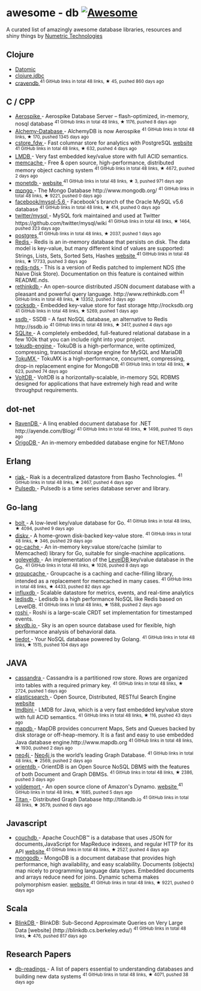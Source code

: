 <h1>
 ﻿awesome - db
 <a href="https://github.com/sindresorhus/awesome">
  <img alt="Awesome" src="https://cdn.rawgit.com/sindresorhus/awesome/d7305f38d29fed78fa85652e3a63e154dd8e8829/media/badge.svg"/>
 </a>
</h1>
<p>
 A curated list of amazingly awesome database libraries, resources and shiny things by
 <a href="https://www.numetriclabz.com/">
  Numetric Technologies
 </a>
</p>
<h2>
 Clojure
</h2>
<ul>
 <li>
  <a href="http://www.datomic.com/">
   Datomic
  </a>
 </li>
 <li>
  <a href="https://github.com/niwibe/clojure.jdbc">
   clojure.jdbc
  </a>
 </li>
 <li>
  <a href="https://github.com/robashton/cravendb">
   cravendb
  </a>
  <sup>
   41 GitHub links in total 48 links, &#9733 45, pushed 860 days ago
  </sup>
 </li>
</ul>
<h2>
 C / CPP
</h2>
<ul>
 <li>
  <a href="https://github.com/aerospike/aerospike-server">
   Aerospike
  </a>
  - Aerospike Database Server – flash-optimized, in-memory, nosql database
  <sup>
   41 GitHub links in total 48 links, &#9733 1176, pushed 8 days ago
  </sup>
 </li>
 <li>
  <a href="https://github.com/JakSprats/Alchemy-Database">
   Alchemy-Database
  </a>
  - AlchemyDB is now Aerospike
  <sup>
   41 GitHub links in total 48 links, &#9733 170, pushed 1345 days ago
  </sup>
 </li>
 <li>
  <a href="https://github.com/citusdata/cstore_fdw">
   cstore_fdw
  </a>
  - Fast columnar store for analytics with PostgreSQL
  <a href="http://citusdata.github.io/cstore_fdw/">
   website
  </a>
  <sup>
   41 GitHub links in total 48 links, &#9733 632, pushed 4 days ago
  </sup>
 </li>
 <li>
  <a href="http://symas.com/mdb/">
   LMDB
  </a>
  - Very fast embedded key/value store with full ACID semantics.
 </li>
 <li>
  <a href="https://github.com/memcached/memcached">
   memcache
  </a>
  - Free & open source, high-performance, distributed memory object caching system
  <sup>
   41 GitHub links in total 48 links, &#9733 4672, pushed 2 days ago
  </sup>
 </li>
 <li>
  <a href="https://github.com/snaga/monetdb">
   monetdb
  </a>
  -
  <a href="https://www.monetdb.org/">
   website
  </a>
  <sup>
   41 GitHub links in total 48 links, &#9733 3, pushed 971 days ago
  </sup>
 </li>
 <li>
  <a href="https://github.com/mongodb/mongo">
   mongo
  </a>
  - The Mongo Database http://www.mongodb.org/
  <sup>
   41 GitHub links in total 48 links, &#9733 9221, pushed 0 days ago
  </sup>
 </li>
 <li>
  <a href="https://github.com/facebook/mysql-5.6">
   facebook/mysql-5.6
  </a>
  - Facebook's branch of the Oracle MySQL v5.6 database
  <sup>
   41 GitHub links in total 48 links, &#9733 414, pushed 0 days ago
  </sup>
 </li>
 <li>
  <a href="https://github.com/twitter/mysql">
   twitter/mysql
  </a>
  - MySQL fork maintained and used at Twitter https://github.com/twitter/mysql/wiki
  <sup>
   41 GitHub links in total 48 links, &#9733 1464, pushed 323 days ago
  </sup>
 </li>
 <li>
  <a href="https://github.com/postgres/postgres">
   postgres
  </a>
  <sup>
   41 GitHub links in total 48 links, &#9733 2037, pushed 1 days ago
  </sup>
 </li>
 <li>
  <a href="https://github.com/antirez/redis">
   Redis
  </a>
  - Redis is an in-memory database that persists on disk. The data model is key-value, but many different kind of values are supported: Strings, Lists, Sets, Sorted Sets, Hashes
  <a href="http://redis.io">
   website
  </a>
  <sup>
   41 GitHub links in total 48 links, &#9733 17733, pushed 3 days ago
  </sup>
 </li>
 <li>
  <a href="https://github.com/mpalmer/redis/tree/nds-2.6">
   redis-nds
  </a>
  - This is a version of Redis patched to implement NDS (the Naive Disk Store). Documentation on this feature is contained within README.nds.
 </li>
 <li>
  <a href="https://github.com/rethinkdb/rethinkdb">
   rethinkdb
  </a>
  - An open-source distributed JSON document database with a pleasant and powerful query language. http://www.rethinkdb.com
  <sup>
   41 GitHub links in total 48 links, &#9733 13352, pushed 3 days ago
  </sup>
 </li>
 <li>
  <a href="https://github.com/facebook/rocksdb">
   rocksdb
  </a>
  - Embedded key-value store for fast storage http://rocksdb.org
  <sup>
   41 GitHub links in total 48 links, &#9733 5269, pushed 1 days ago
  </sup>
 </li>
 <li>
  <a href="https://github.com/ideawu/ssdb">
   ssdb
  </a>
  - SSDB - A fast NoSQL database, an alternative to Redis http://ssdb.io
  <sup>
   41 GitHub links in total 48 links, &#9733 3417, pushed 4 days ago
  </sup>
 </li>
 <li>
  <a href="http://www.sqlite.org/">
   SQLite
  </a>
  - A completely embedded, full-featured relational database in a few 100k that you can include right into your project.
 </li>
 <li>
  <a href="https://github.com/Tokutek/tokudb-engine">
   tokudb-engine
  </a>
  - TokuDB is a high-performance, write optimized, compressing, transactional storage engine for MySQL and MariaDB
 </li>
 <li>
  <a href="https://github.com/Tokutek/mongo">
   TokuMX
  </a>
  - TokuMX is a high-performance, concurrent, compressing, drop-in replacement engine for MongoDB
  <sup>
   41 GitHub links in total 48 links, &#9733 623, pushed 74 days ago
  </sup>
 </li>
 <li>
  <a href="https://github.com/VoltDB/voltdb/">
   VoltDB
  </a>
  - VoltDB is a horizontally-scalable, in-memory SQL RDBMS designed for applications that have extremely high read and write throughput requirements.
 </li>
</ul>
<h2>
 dot-net
</h2>
<ul>
 <li>
  <a href="https://github.com/ravendb/ravendb">
   RavenDB
  </a>
  - A linq enabled document database for .NET http://ayende.com/Blog/
  <sup>
   41 GitHub links in total 48 links, &#9733 1498, pushed 15 days ago
  </sup>
 </li>
 <li>
  <a href="http://dev.origodb.com">
   OrigoDB
  </a>
  - An in-memory embedded database engine for NET/Mono
 </li>
</ul>
<h2>
 Erlang
</h2>
<ul>
 <li>
  <a href="https://github.com/basho/riak">
   riak
  </a>
  - Riak is a decentralized datastore from Basho Technologies.
  <sup>
   41 GitHub links in total 48 links, &#9733 2467, pushed 4 days ago
  </sup>
 </li>
 <li>
  <a href="http://pulsedb.io">
   Pulsedb
  </a>
  - Pulsedb is a time series database server and library.
 </li>
</ul>
<h2>
 Go-lang
</h2>
<ul>
 <li>
  <a href="https://github.com/boltdb/bolt">
   bolt
  </a>
  - A low-level key/value database for Go.
  <sup>
   41 GitHub links in total 48 links, &#9733 4094, pushed 9 days ago
  </sup>
 </li>
 <li>
  <a href="https://github.com/peterbourgon/diskv">
   diskv
  </a>
  - A home-grown disk-backed key-value store.
  <sup>
   41 GitHub links in total 48 links, &#9733 346, pushed 29 days ago
  </sup>
 </li>
 <li>
  <a href="https://github.com/pmylund/go-cache">
   go-cache
  </a>
  - An in-memory key:value store/cache (similar to Memcached) library for Go, suitable for single-machine applications.
 </li>
 <li>
  <a href="https://github.com/syndtr/goleveldb">
   goleveldb
  </a>
  - An implementation of the
  <a href="https://code.google.com/p/leveldb/">
   LevelDB
  </a>
  key/value database in the Go.
  <sup>
   41 GitHub links in total 48 links, &#9733 1026, pushed 8 days ago
  </sup>
 </li>
 <li>
  <a href="https://github.com/golang/groupcache">
   groupcache
  </a>
  - Groupcache is a caching and cache-filling library, intended as a replacement for memcached in many cases.
  <sup>
   41 GitHub links in total 48 links, &#9733 4433, pushed 82 days ago
  </sup>
 </li>
 <li>
  <a href="https://github.com/influxdb/influxdb">
   influxdb
  </a>
  - Scalable datastore for metrics, events, and real-time analytics
 </li>
 <li>
  <a href="https://github.com/siddontang/ledisdb">
   ledisdb
  </a>
  - Ledisdb is a high performance NoSQL like Redis based on LevelDB.
  <sup>
   41 GitHub links in total 48 links, &#9733 1588, pushed 2 days ago
  </sup>
 </li>
 <li>
  <a href="https://github.com/soundcloud/roshi/">
   roshi
  </a>
  - Roshi is a large-scale CRDT set implementation for timestamped events.
 </li>
 <li>
  <a href="https://github.com/skydb/sky">
   skydb.io
  </a>
  - Sky is an open source database used for flexible, high performance analysis of behavioral data.
 </li>
 <li>
  <a href="https://github.com/HouzuoGuo/tiedot">
   tiedot
  </a>
  - Your NoSQL database powered by Golang.
  <sup>
   41 GitHub links in total 48 links, &#9733 1515, pushed 104 days ago
  </sup>
 </li>
</ul>
<h2>
 JAVA
</h2>
<ul>
 <li>
  <a href="https://github.com/apache/cassandra">
   cassandra
  </a>
  - Cassandra is a partitioned row store. Rows are organized into tables with a required primary key.
  <sup>
   41 GitHub links in total 48 links, &#9733 2724, pushed 1 days ago
  </sup>
 </li>
 <li>
  <a href="https://github.com/elasticsearch/elasticsearch">
   elasticsearch
  </a>
  - Open Source, Distributed, RESTful Search Engine
  <a href="http://elasticsearch.org">
   website
  </a>
 </li>
 <li>
  <a href="https://github.com/deephacks/lmdbjni">
   lmdbjni
  </a>
  - LMDB for Java, which is a very fast embedded key/value store with full ACID semantics.
  <sup>
   41 GitHub links in total 48 links, &#9733 116, pushed 43 days ago
  </sup>
 </li>
 <li>
  <a href="https://github.com/jankotek/MapDB">
   mapdb
  </a>
  - MapDB provides concurrent Maps, Sets and Queues backed by disk storage or off-heap-memory. It is a fast and easy to use embedded Java database engine.http://www.mapdb.org
  <sup>
   41 GitHub links in total 48 links, &#9733 1930, pushed 2 days ago
  </sup>
 </li>
 <li>
  <a href="https://github.com/neo4j/neo4j">
   neo4j
  </a>
  -
  <a href="http://neo4j.org">
   Neo4j
  </a>
  is the world’s leading Graph Database.
  <sup>
   41 GitHub links in total 48 links, &#9733 2569, pushed 2 days ago
  </sup>
 </li>
 <li>
  <a href="https://github.com/orientechnologies/orientdb">
   orientdb
  </a>
  - OrientDB is an Open Source NoSQL DBMS with the features of both Document and Graph DBMSs.
  <sup>
   41 GitHub links in total 48 links, &#9733 2386, pushed 3 days ago
  </sup>
 </li>
 <li>
  <a href="https://github.com/voldemort/voldemort">
   voldemort
  </a>
  - An open source clone of Amazon's Dynamo.
  <a href="http://project-voldemort.com">
   website
  </a>
  <sup>
   41 GitHub links in total 48 links, &#9733 1685, pushed 5 days ago
  </sup>
 </li>
 <li>
  <a href="https://github.com/thinkaurelius/titan">
   Titan
  </a>
  - Distributed Graph Database http://titandb.io
  <sup>
   41 GitHub links in total 48 links, &#9733 3679, pushed 6 days ago
  </sup>
 </li>
</ul>
<h2>
 Javascript
</h2>
<ul>
 <li>
  <a href="https://github.com/apache/couchdb">
   couchdb
  </a>
  - Apache CouchDB™ is a database that uses JSON for documents,JavaScript for MapReduce indexes, and regular HTTP for its API
  <a href="http://couchdb.apache.org/">
   website
  </a>
  <sup>
   41 GitHub links in total 48 links, &#9733 2527, pushed 4 days ago
  </sup>
 </li>
 <li>
  <a href="https://github.com/mongodb/mongo">
   mongodb
  </a>
  - MongoDB is a document database that provides high performance, high availability, and easy scalability. Documents (objects) map nicely to programming language data types. Embedded documents and arrays reduce need for joins. Dynamic schema makes polymorphism easier.
  <a href="https://www.mongodb.org/">
   website
  </a>
  <sup>
   41 GitHub links in total 48 links, &#9733 9221, pushed 0 days ago
  </sup>
 </li>
</ul>
<h2>
 Scala
</h2>
<ul>
 <li>
  <a href="https://github.com/sameeragarwal/blinkdb">
   BlinkDB
  </a>
  - BlinkDB: Sub-Second Approximate Queries on Very Large Data [website]    (http://blinkdb.cs.berkeley.edu/)
  <sup>
   41 GitHub links in total 48 links, &#9733 476, pushed 817 days ago
  </sup>
 </li>
</ul>
<h2>
 Research Papers
</h2>
<ul>
 <li>
  <a href="https://github.com/rxin/db-readings">
   db-readings
  </a>
  - A list of papers essential to understanding databases and building new data systems
  <sup>
   41 GitHub links in total 48 links, &#9733 4071, pushed 38 days ago
  </sup>
 </li>
</ul>
